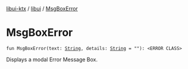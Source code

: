 [libui-ktx](../index.md) / [libui](index.md) / [MsgBoxError](./-msg-box-error.md)

# MsgBoxError

`fun MsgBoxError(text: `[`String`](https://kotlinlang.org/api/latest/jvm/stdlib/kotlin/-string/index.html)`, details: `[`String`](https://kotlinlang.org/api/latest/jvm/stdlib/kotlin/-string/index.html)` = ""): <ERROR CLASS>`

Displays a modal Error Message Box.

